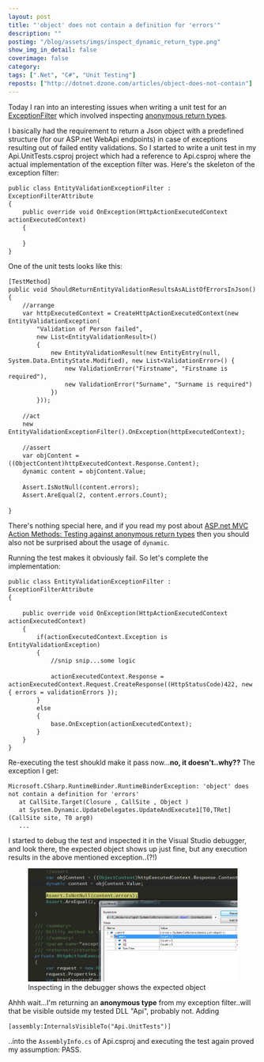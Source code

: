 ```yaml
---
layout: post
title: "'object' does not contain a definition for 'errors'"
description: ""
postimg: "/blog/assets/imgs/inspect_dynamic_return_type.png"
show_img_in_detail: false
coverimage: false
category: 
tags: [".Net", "C#", "Unit Testing"]
reposts: ["http://dotnet.dzone.com/articles/object-does-not-contain"]
---
```



Today I ran into an interesting issues when writing a unit test for an [ExceptionFilter](http://www.asp.net/web-api/overview/web-api-routing-and-actions/exception-handling) which involved inspecting [anonymous return types](/blog/2013/01/aspnet-mvc-action-methods-testing-against-anonymous-return-types/).

I basically had the requirement to return a Json object with a predefined structure (for our ASP.net WebApi endpoints) in case of exceptions resulting out of failed entity validations. So I started to write a unit test in my Api.UnitTests.csproj project which had a reference to Api.csproj where the actual implementation of the exception filter was. Here's the skeleton of the exception filter:

    public class EntityValidationExceptionFilter : ExceptionFilterAttribute
    {
        public override void OnException(HttpActionExecutedContext actionExecutedContext)
        {

        }
    }

One of the unit tests looks like this:

    [TestMethod]
    public void ShouldReturnEntityValidationResultsAsAListOfErrorsInJson()
    {
        //arrange
        var httpExecutedContext = CreateHttpActionExecutedContext(new EntityValidationException(
            "Validation of Person failed",
            new List<EntityValidationResult>()
            {
                new EntityValidationResult(new EntityEntry(null, System.Data.EntityState.Modified), new List<ValidationError>() {
                    new ValidationError("Firstname", "Firstname is required"),
                    new ValidationError("Surname", "Surname is required")
                })
            }));
    
        //act
        new EntityValidationExceptionFilter().OnException(httpExecutedContext);
    
        //assert
        var objContent = ((ObjectContent)httpExecutedContext.Response.Content);
        dynamic content = objContent.Value;
    
        Assert.IsNotNull(content.errors);
        Assert.AreEqual(2, content.errors.Count);
    
    }

There's nothing special here, and if you read my post about [ASP.net MVC Action Methods: Testing against anonymous return types](/blog/2013/01/aspnet-mvc-action-methods-testing-against-anonymous-return-types/) then you should also not be surprised about the usage of `dynamic`.

Running the test makes it obviously fail. So let's complete the implementation:

    public class EntityValidationExceptionFilter : ExceptionFilterAttribute
    {

        public override void OnException(HttpActionExecutedContext actionExecutedContext)
        {
            if(actionExecutedContext.Exception is EntityValidationException)
            {
                //snip snip...some logic

                actionExecutedContext.Response = actionExecutedContext.Request.CreateResponse((HttpStatusCode)422, new { errors = validationErrors });
            }
            else
            {
                base.OnException(actionExecutedContext);
            }
        }
    }

Re-executing the test shoukld make it pass now...**no, it doesn't..why??** The exception I get:

    Microsoft.CSharp.RuntimeBinder.RuntimeBinderException: 'object' does not contain a definition for 'errors'
       at CallSite.Target(Closure , CallSite , Object )
       at System.Dynamic.UpdateDelegates.UpdateAndExecute1[T0,TRet](CallSite site, T0 arg0)
       ...

I started to debug the test and inspected it in the Visual Studio debugger, and look there, the expected object shows up just fine, but any execution results in the above mentioned exception..(?!)

<figure>
    <img src="/blog/assets/imgs/inspect_dynamic_return_type.png" />
    <figcaption>Inspecting in the debugger shows the expected object</figcaption>
</figure>

Ahhh wait...I'm returning an **anonymous type** from my exception filter..will that be visible outside my tested DLL "Api", probably not. Adding

    [assembly:InternalsVisibleTo("Api.UnitTests")]

..into the `AssemblyInfo.cs` of Api.csproj and executing the test again proved my assumption: PASS.